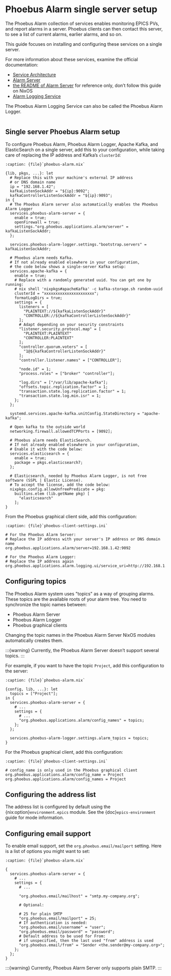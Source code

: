# Phoebus Alarm single server setup

The Phoebus Alarm collection of services enables monitoring EPICS PVs,
and report alarms in a server.
Phoebus clients can then contact this server,
to see a list of current alarms, earlier alarms, and so on.

This guide focuses on installing and configuring these services on a single server.

For more information about these services,
examine the official documentation:

- [Service Architecture]
- [Alarm Server]
- [the README of Alarm Server] for reference only, don’t follow this guide on NixOS
- [Alarm Logging Service]

The Phoebus Alarm Logging Service can also be called the Phoebus Alarm Logger.

```{include} ./pre-requisites.md
```

## Single server Phoebus Alarm setup

To configure Phoebus Alarm, Phoebus Alarm Logger, Apache Kafka, and ElasticSearch on a single server,
add this to your configuration,
while taking care of replacing the IP address
and Kafka’s `clusterId`:

```{code-block} nix
:caption: {file}`phoebus-alarm.nix`

{lib, pkgs, ...}: let
  # Replace this with your machine's external IP address
  # or DNS domain name
  ip = "192.168.1.42";
  kafkaListenSockAddr = "${ip}:9092";
  kafkaControllerListenSockAddr = "${ip}:9093";
in {
  # The Phoebus Alarm server also automatically enables the Phoebus Alarm Logger
  services.phoebus-alarm-server = {
    enable = true;
    openFirewall = true;
    settings."org.phoebus.applications.alarm/server" = kafkaListenSockAddr;
  };

  services.phoebus-alarm-logger.settings."bootstrap.servers" = kafkaListenSockAddr;

  # Phoebus alarm needs Kafka.
  # If not already enabled elsewhere in your configuration,
  # the code below shows a single-server Kafka setup:
  services.apache-kafka = {
    enable = true;
    # Replace with a randomly generated uuid. You can get one by running:
    # nix shell 'nixpkgs#apacheKafka' -c kafka-storage.sh random-uuid
    clusterId = "xxxxxxxxxxxxxxxxxxxxxx";
    formatLogDirs = true;
    settings = {
      listeners = [
        "PLAINTEXT://${kafkaListenSockAddr}"
        "CONTROLLER://${kafkaControllerListenSockAddr}"
      ];
      # Adapt depending on your security constraints
      "listener.security.protocol.map" = [
        "PLAINTEXT:PLAINTEXT"
        "CONTROLLER:PLAINTEXT"
      ];
      "controller.quorum.voters" = [
        "1@${kafkaControllerListenSockAddr}"
      ];
      "controller.listener.names" = ["CONTROLLER"];

      "node.id" = 1;
      "process.roles" = ["broker" "controller"];

      "log.dirs" = ["/var/lib/apache-kafka"];
      "offsets.topic.replication.factor" = 1;
      "transaction.state.log.replication.factor" = 1;
      "transaction.state.log.min.isr" = 1;
    };
  };

  systemd.services.apache-kafka.unitConfig.StateDirectory = "apache-kafka";

  # Open kafka to the outside world
  networking.firewall.allowedTCPPorts = [9092];

  # Phoebus alarm needs ElasticSearch.
  # If not already enabled elsewhere in your configuration,
  # Enable it with the code below:
  services.elasticsearch = {
    enable = true;
    package = pkgs.elasticsearch7;
  };

  # Elasticsearch, needed by Phoebus Alarm Logger, is not free software (SSPL | Elastic License).
  # To accept the license, add the code below:
  nixpkgs.config.allowUnfreePredicate = pkg:
    builtins.elem (lib.getName pkg) [
      "elasticsearch"
    ];
}
```

From the Phoebus graphical client side,
add this configuration:

```{code-block} ini
:caption: {file}`phoebus-client-settings.ini`

# For the Phoebus Alarm Server:
# Replace the IP address with your server's IP address or DNS domain name
org.phoebus.applications.alarm/server=192.168.1.42:9092

# For the Phoebus Alarm Logger:
# Replace the IP address again
org.phoebus.applications.alarm.logging.ui/service_uri=http://192.168.1.42:8080
```

## Configuring topics

The Phoebus Alarm system uses "topics" as a way of grouping alarms.
These topics are the available roots of your alarm tree.
You need to synchronize the topic names between:

- Phoebus Alarm Server
- Phoebus Alarm Logger
- Phoebus graphical clients

Changing the topic names in the Phoebus Alarm Server NixOS modules automatically creates them.

:::{warning}
Currently, the Phoebus Alarm Server doesn’t support several topics.
:::

For example,
if you want to have the topic `Project`,
add this configuration to the server:

```{code-block} nix
:caption: {file}`phoebus-alarm.nix`

{config, lib, ...}: let
  topics = ["Project"];
in {
  services.phoebus-alarm-server = {
    # ...
    settings = {
      # ...
      "org.phoebus.applications.alarm/config_names" = topics;
    };
  };

  services.phoebus-alarm-logger.settings.alarm_topics = topics;
}
```

For the Phoebus graphical client,
add this configuration:

```{code-block} ini
:caption: {file}`phoebus-client-settings.ini`

# config_name is only used in the Phoebus graphical client
org.phoebus.applications.alarm/config_name = Project
org.phoebus.applications.alarm/config_names = Project
```

## Configuring the address list

The address list is configured by default
using the {nix:option}`environment.epics` module.
See the {doc}`epics-environment` guide for mode information.

## Configuring email support

To enable email support,
set the `org.phoebus.email/mailport` setting.
Here is a list of options you might want to set:

```{code-block} nix
:caption: {file}`phoebus-alarm.nix`

{
  services.phoebus-alarm-server = {
    # ...
    settings = {
      # ...

      "org.phoebus.email/mailhost" = "smtp.my-company.org";

      # Optional:

      # 25 for plain SMTP
      "org.phoebus.email/mailport" = 25;
      # If authentication is needed:
      "org.phoebus.email/username" = "user";
      "org.phoebus.email/password" = "password";
      # Default address to be used for From:
      # if unspecified, then the last used "from" address is used
      "org.phoebus.email/from" = "Sender <the.sender@my-company.org>";
    };
  };
}
```

:::{warning}
Currently, Phoebus Alarm Server only supports plain SMTP.
:::

[alarm logging service]: https://control-system-studio.readthedocs.io/en/latest/services/alarm-logger/doc/index.html
[alarm server]: https://control-system-studio.readthedocs.io/en/latest/services/alarm-server/doc/index.html
[service architecture]: https://control-system-studio.readthedocs.io/en/latest/services_architecture.html
[the readme of alarm server]: https://github.com/ControlSystemStudio/phoebus/blob/master/app/alarm/Readme.md
